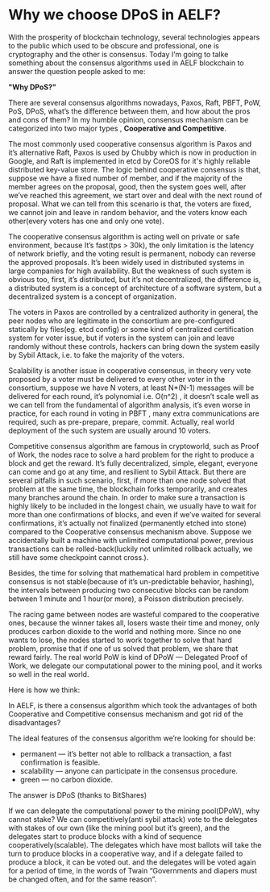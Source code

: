 # Why we choose DPoS in AELF?

With the prosperity of blockchain technology, several technologies appears to the public which used to be obscure 
and professional, one is cryptography and the other is consensus. Today I’m going to talke something about the
consensus algorithms used in AELF blockchain to answer the question people asked to me: 

**"Why DPoS?"**

There are several consensus algorithms nowadays, Paxos, Raft, PBFT, PoW, PoS, DPoS, what’s the difference between them,
and how about the pros and cons of them? In my humble opinion, consensus mechanism can be categorized into two major types
, **Cooperative and Competitive**.

The most commonly used cooperative consensus algorithm is Paxos and it’s alternative Raft, Paxos is used by Chubby which 
is now in production in Google,  and Raft is implemented in etcd by CoreOS for it's highly reliable distributed key-value store.
The logic behind cooperative consensus is that, suppose we have a fixed number of member, and if the majority of the member 
agrees on the proposal, good, then the system goes well, after we’ve reached this agreement, we start over and deal with 
the next round of proposal. What we can tell from this scenario is that, the voters are fixed, we cannot join and
leave in random behavior, and the voters know each other(every voters has one and only one vote). 

The cooperative consensus algorithm is acting well on private or safe environment, because It’s fast(tps > 30k), 
the  only limitation is the latency of network briefly, and the voting result is permanent, nobody can reverse the 
approved proposals. It’s been widely used in distributed systems in large companies for high availability.
But the weakness of such system is obvious too, first, it’s distributed, but it’s not decentralized, the difference
is, a distributed system is a concept of architecture of a software system, but a decentralized system is a concept of organization.

The voters in Paxos are controlled by a centralized authority in general, the peer nodes who are legitimate 
in the consortium are pre-configured statically by files(eg. etcd config) or some kind of centralized 
certification system for voter issue, but if voters in the system can join and leave randomly without 
these controls, hackers can bring down the system easily by Sybil Attack, i.e. to fake the majority of the voters.

Scalability is another issue in cooperative consensus, in theory very vote proposed by a voter must be delivered 
to every other voter in the consortium, suppose we have N voters, at least N*(N-1) messages will be delivered 
for each round, it’s polynomial i.e. O(n^2) , it doesn’t scale well as we can tell from the fundamental of 
algorithm analysis, it’s even worse in practice, for each round in voting in PBFT , many extra communications
are required, such as pre-prepare, prepare, commit. Actually, real world deployment of the such system are usually around 10 voters.

Competitive consensus algorithm are famous in cryptoworld, such as Proof of Work, the nodes race to solve a hard problem for 
the right to produce a block and get the reward. It’s fully decentralized, simple, elegant, everyone can come and go at any 
time, and resilient to Sybil Attack. But there are several pitfalls in such scenario, first, if more than one node solved
that problem at the same time, the blockchain forks temporarily, and creates many branches around the chain. 
In order to make sure a transaction is highly likely to be included in the longest chain,  we usually have to wait for more
than one confirmations of blocks, and even if we’ve waited for several confirmations, it’s actually not finalized 
(permanently etched into stone) compared to the Cooperative consensus mechanism above. Suppose we accidentally built 
a machine with unlimited computational power,  previous transactions can be rolled-back(luckily not unlimited rollback 
actually,  we still have some checkpoint cannot cross.).

Besides, the time for solving that mathematical hard problem in competitive consensus is not stable(because of it’s 
un-predictable behavior, hashing), the intervals between producing two consecutive blocks can be random between 1 minute
and 1 hour(or more), a Poisson distribution precisely. 

The racing game between nodes are wasteful compared to the cooperative ones, because the winner takes all, losers
waste their time and money, only produces carbon dioxide to the world and nothing more. Since no one wants to lose,
the nodes started to work together to solve that hard problem, promise that if one of us solved that problem, we share
that reward fairly. The real world PoW is kind of DPoW — Delegated Proof of Work, we delegate our computational power
to the mining pool, and it works so well in the real world. 

Here is how we think:

In AELF, is there a consensus algorithm which took the advantages of both Cooperative and Competitive consensus mechanism 
and got rid of the disadvantages? 

The ideal features of the consensus algorithm we’re looking for should be: 

* permanent — it’s better not able to rollback a transaction, a fast confirmation is feasible.
* scalability — anyone can participate in the consensus procedure.
* green — no carbon dioxide.

The answer is DPoS (thanks to BitShares)

If we can delegate the computational power to the mining pool(DPoW), why cannot stake? We can competitively(anti sybil attack) 
vote to the delegates with stakes of our own (like the mining pool but it’s green), and the delegates start to produce blocks 
with a kind of sequence cooperatively(scalable). The delegates which have most ballots will take the turn to produce blocks in 
a cooperative way, and if a delegate failed to produce a block, it can be voted out.  and the delegates will be voted again 
for a period of time, in the words of Twain “Governments and diapers must be changed often, and for the same reason”.
